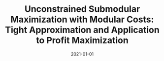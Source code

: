 ---
title: "Unconstrained Submodular Maximization with Modular Costs: Tight Approximation and Application to Profit Maximization"
collection: publications
date: 2021-01-01
publishDate: 2021-05-18T05:06:32.794162Z
authors: "Tianyuan Jin, Yu Yang, Renchi Yang, Jieming Shi, Keke Huang, Xiaokui Xiao"
publication_types: ["2"]
abstract: ""
featured: false
venue: "Proceedings of the VLDB Endowment (PVLDB)"
pdf: "http://vldb.org/pvldb/vol14/p1756-jin.pdf"
doi: "10.14778/3467861.3467866"
---